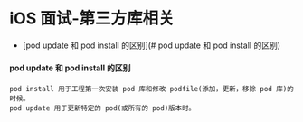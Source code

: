 # iOS 面试-第三方库相关

- [pod update 和 pod install 的区别](# pod update 和 pod install 的区别)

#### pod update 和 pod install 的区别
```
pod install 用于工程第一次安装 pod 库和修改 podfile(添加，更新，移除 pod 库)的时候。
pod update 用于更新特定的 pod(或所有的 pod)版本时。
```

